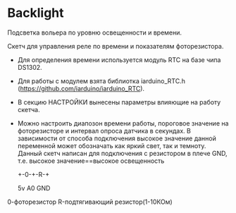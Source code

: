 # Backlight
Подсветка вольера по уровню освещенности и времени.

Скетч для управления реле по времени и показателям фоторезистора.
 * Для определения времени используется модуль RTC на базе чипа DS1302.
 * Для работы с модулем взята библиотка iarduino_RTC.h (https://github.com/iarduino/iarduino_RTC).
 * В секцию НАСТРОЙКИ вынесены параметры влияющие на работу скетча.
 * Можно настроить диапозон времени работы, пороговое значение на фоторезисторе и интервал опроса датчика в секундах.
В зависимости от способа подключения высокое значение данной переменной может обозначать как яркий свет, так и темноту.
Данный скетч написан для подключения с резистором в плече GND, т.е. высокое значение==высокое освещенность

     +-0-+-R-+
       
     5v  A0  GND

 0-фоторезистор
 R-подтягивающий резистор(1-10КОм)
